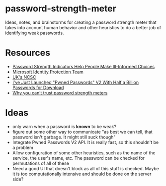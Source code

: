 # password-strength-meter
Ideas, notes, and brainstorms for creating a password strength meter that takes into account human behavior and other heuristics to do a better job of identifying weak passwords.


# Resources

* [Password Strength Indicators Help People Make Ill-Informed Choices](https://www.troyhunt.com/password-strength-indicators-help-people-make-dumb-choices/)
* [Microsoft Identity Protection Team](https://www.microsoft.com/en-us/research/wp-content/uploads/2016/06/Microsoft_Password_Guidance-1.pdf)
* [UK's NCSC](https://www.ncsc.gov.uk/guidance/password-guidance-simplifying-your-approach)
* [I've Just Launched "Pwned Passwords" V2 With Half a Billion Passwords for Download](https://www.troyhunt.com/ive-just-launched-pwned-passwords-version-2/)
* [Why you can’t trust password strength meters](https://nakedsecurity.sophos.com/2015/03/02/why-you-cant-trust-password-strength-meters/)

# Ideas
* only warn when a password is **known** to be weak?
* figure out some other way to communicate "as best we can tell, that password isn't garbage. It might still suck though"
* Integrate Pwned Passwords V2 API. It is really fast, so this shouldn't be a problem
* Allow configuration of some other heuristics, such as the name of the service, the user's name, etc. The password can be checked for permutations of all of these
* Need a good UI that doesn't block as all of this stuff is checked. Maybe it is too computationally intensive and should be done on the server side?
